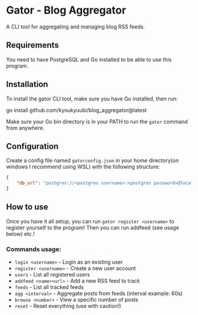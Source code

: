 # Gator - Blog Aggregator

A CLI tool for aggregating and managing blog RSS feeds.

## Requirements
You need to have PostgreSQL and Go installed to be able to use this program.

## Installation

To install the gator CLI tool, make sure you have Go installed, then run:

go install github.com/kyoukyuubi/blog_aggregator@latest

Make sure your Go bin directory is in your PATH to run the `gator` command from anywhere.

## Configuration

Create a config file named `gatorconfig.json` in your home directory(on windows I recommend using WSL) with the following structure:

```json
{
    "db_url": "postgres://<postgres username>:<postgres password>@localhost:5432/gator?sslmode=disable",
}
```

## How to use

Once you have it all setup, you can run `gator register <username>` to register yourself to the program! Then you can run addfeed (see usage below) etc.!

### Commands usage:
* `login <username>` - Login as an existing user
* `register <username>` - Create a new user account
* `users` - List all registered users
* `addfeed <name><url>` - Add a new RSS feed to track
* `feeds` - List all tracked feeds
* `agg <interval>` - Aggregate posts from feeds (interval example: 60s)
* `browse <number>` - View a specific number of posts
* `reset` - Reset everything (use with caution!)